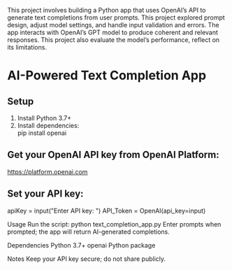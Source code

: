 This project involves building a Python app that uses OpenAI’s API to generate text completions from user prompts. This project explored prompt design, adjust model settings, and handle input validation and errors. The app interacts with OpenAI’s GPT model to produce coherent and relevant responses. This project also evaluate the model’s performance, reflect on its limitations.

# AI-Powered Text Completion App

## Setup  
1. Install Python 3.7+  
2. Install dependencies:  
   pip install openai

## Get your OpenAI API key from OpenAI Platform:
https://platform.openai.com
   
## Set your API key:
apiKey = input("Enter API key: ")
API_Token = OpenAI(api_key=input)

Usage
Run the script:
python text_completion_app.py
Enter prompts when prompted; the app will return AI-generated completions.

Dependencies
    Python 3.7+
    openai Python package
    
Notes
    Keep your API key secure; do not share publicly.
